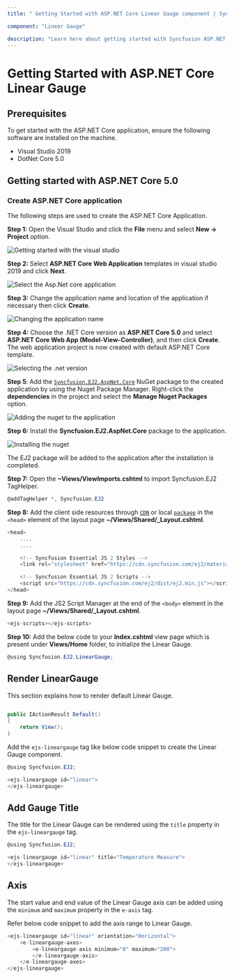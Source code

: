 ```yaml
---
title: " Getting Started with ASP.NET Core Linear Gauge component | Syncfusion "

component: "Linear Gauge"

description: "Learn here about getting started with Syncfusion ASP.NET Core Linear Gauge component, its elements, and more."
---
```


# Getting Started with ASP.NET Core Linear Gauge

## Prerequisites

To get started with the ASP.NET Core application, ensure the following software are installed on the machine.

* Visual Studio 2019
* DotNet Core 5.0

## Getting started with ASP.NET Core 5.0

### Create ASP.NET Core application

The following steps are used to create the ASP.NET Core Application.

**Step 1:** Open the Visual Studio and click the **File** menu and select **New -> Project** option.

![Getting started with the visual studio](../images/default-template.png)

**Step 2:** Select **ASP.NET Core Web Application** templates in visual studio 2019 and click **Next**.

![Select the Asp.Net core application](../images/project-selection.png)

**Step 3:** Change the application name and location of the application if necessary then click **Create**.

![Changing the application name](../images/application-name.png)

**Step 4:** Choose the .NET Core version as **ASP.NET Core 5.0** and select **ASP.NET Core Web App (Model-View-Controller)**, and then click **Create**. The web application project is now created with default ASP.NET Core template.

![Selecting the .net version](../images/application-name.png)

**Step 5**: Add the [`Syncfusion.EJ2.AspNet.Core`](https://www.nuget.org/packages/Syncfusion.EJ2.AspNet.Core/) NuGet package to the created application by using the Nuget Package Manager. Right-click the **dependencies** in the project and select the **Manage Nuget Packages** option.

![Adding the nuget to the application](../images/solution-Explorer.png)

**Step 6:** Install the **Syncfusion.EJ2.AspNet.Core** package to the application.

![Installing the nuget](../images/nuget-install.png)

The EJ2 package will be added to the application after the installation is completed.

**Step 7:** Open the **~Views/ViewImports.cshtml** to import Syncfusion.EJ2 TagHelper.

```cs
@addTagHelper *, Syncfusion.EJ2
```

**Step 8:** Add the client side resources through [`CDN`](http://ej2.syncfusion.com/15.4.23/documentation/base/deployment.html?lang=typescript#cdn) or local [`package`](https://www.npmjs.com/package/@syncfusion/ej2) in the `<head>` element of the layout page **~/Views/Shared/_Layout.cshtml**.

```cs
<head>
    ....
    ....

    <!-- Syncfusion Essential JS 2 Styles -->
    <link rel="stylesheet" href="https://cdn.syncfusion.com/ej2/material.css" />

    <!-- Syncfusion Essential JS 2 Scripts -->
    <script src="https://cdn.syncfusion.com/ej2/dist/ej2.min.js"></script>
</head>
```

**Step 9:** Add the JS2 Script Manager at the end of the `<body>` element in the layout page **~/Views/Shared/_Layout.cshtml**.

```cs
<ejs-scripts></ejs-scripts>
```

**Step 10:** Add the below code to your **Index.cshtml** view page which is present under **Views/Home** folder, to initialize the Linear Gauge.

```cs
@using Syncfusion.EJ2.LinearGauge;
```

## Render LinearGauge

This section explains how to render default Linear Gauge.

```cs

public IActionResult Default()
{
    return View();
}

```

Add the `ejs-lineargauge` tag like below code snippet to create the Linear Gauge component.

```cs
@using Syncfusion.EJ2;

<ejs-lineargauge id="linear">
</ejs-lineargauge>
```

## Add Gauge Title

The title for the Linear Gauge can be rendered using the `title` property in the `ejs-lineargauge` tag.

```cs
@using Syncfusion.EJ2;

<ejs-lineargauge id="linear" title="Temperature Measure">
</ejs-lineargauge>
```

## Axis

The start value and end value of the Linear Gauge axis can be added using the `minimum` and `maximum` property in the `e-axis` tag.

Refer below code snippet to add the axis range to Linear Gauge.

```cs
<ejs-lineargauge id="linear" orientation="Horizontal">
    <e-lineargauge-axes>
        <e-lineargauge-axis minimum="0" maximum="200">
        </e-lineargauge-axis>
    </e-lineargauge-axes>
</ejs-lineargauge>
```